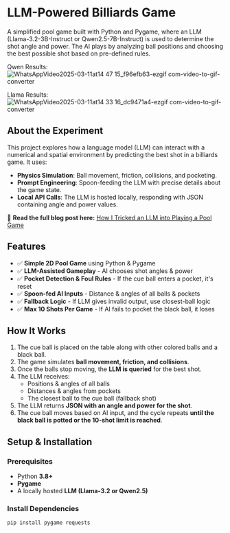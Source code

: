 # LLM-Powered Billiards Game

A simplified pool game built with Python and Pygame, where an LLM (Llama-3.2-3B-Instruct or Qwen2.5-7B-Instruct) is used to determine the shot angle and power. The AI plays by analyzing ball positions and choosing the best possible shot based on pre-defined rules.

Qwen Results: 
![WhatsAppVideo2025-03-11at14 47 15_f96efb63-ezgif com-video-to-gif-converter](https://github.com/user-attachments/assets/a5fb61e6-d560-4fde-8186-87c24ddcc53d)

Llama Results: 
![WhatsAppVideo2025-03-11at14 33 16_dc9471a4-ezgif com-video-to-gif-converter](https://github.com/user-attachments/assets/1a358db9-80af-4992-8e07-42322d76300e)


## About the Experiment

This project explores how a language model (LLM) can interact with a numerical and spatial environment by predicting the best shot in a billiards game. It uses:

- **Physics Simulation**: Ball movement, friction, collisions, and pocketing.
- **Prompt Engineering**: Spoon-feeding the LLM with precise details about the game state.
- **Local API Calls**: The LLM is hosted locally, responding with JSON containing angle and power values.

📖 **Read the full blog post here:** [How I Tricked an LLM into Playing a Pool Game](https://medium.com/@palashm0002/how-i-tricked-an-llm-into-playing-a-very-simplified-pool-game-7c44d858ae61)

## Features

- ✅ **Simple 2D Pool Game** using Python & Pygame  
- ✅ **LLM-Assisted Gameplay** - AI chooses shot angles & power  
- ✅ **Pocket Detection & Foul Rules** - If the cue ball enters a pocket, it's reset  
- ✅ **Spoon-fed AI Inputs** - Distance & angles of all balls & pockets  
- ✅ **Fallback Logic** - If LLM gives invalid output, use closest-ball logic  
- ✅ **Max 10 Shots Per Game** - If AI fails to pocket the black ball, it loses  

## How It Works

1. The cue ball is placed on the table along with other colored balls and a black ball.
2. The game simulates **ball movement, friction, and collisions**.
3. Once the balls stop moving, the **LLM is queried** for the best shot.
4. The LLM receives:
   - Positions & angles of all balls
   - Distances & angles from pockets
   - The closest ball to the cue ball (fallback shot)
5. The LLM returns **JSON with an angle and power for the shot**.
6. The cue ball moves based on AI input, and the cycle repeats **until the black ball is potted or the 10-shot limit is reached**.

## Setup & Installation

### Prerequisites

- Python **3.8+**
- **Pygame**
- A locally hosted **LLM (Llama-3.2 or Qwen2.5)**

### Install Dependencies

```bash
pip install pygame requests
